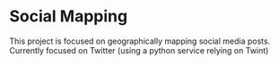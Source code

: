 # Social Mapping

This project is focused on geographically mapping social media posts. Currently focused on Twitter (using a python service relying on Twint)
